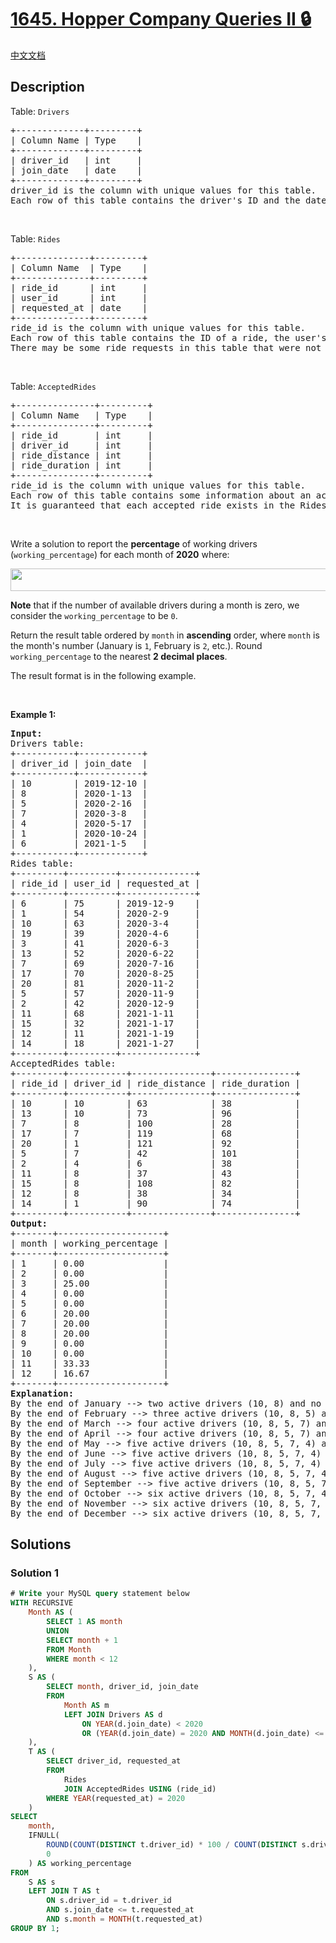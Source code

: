 # [1645. Hopper Company Queries II 🔒](https://leetcode.com/problems/hopper-company-queries-ii)

[中文文档](/solution/1600-1699/1645.Hopper%20Company%20Queries%20II/README.md)

<!-- tags:Database -->

<!-- difficulty:Hard -->

## Description

<p>Table: <code>Drivers</code></p>

<pre>
+-------------+---------+
| Column Name | Type    |
+-------------+---------+
| driver_id   | int     |
| join_date   | date    |
+-------------+---------+
driver_id is the column with unique values for this table.
Each row of this table contains the driver&#39;s ID and the date they joined the Hopper company.
</pre>

<p>&nbsp;</p>

<p>Table: <code>Rides</code></p>

<pre>
+--------------+---------+
| Column Name  | Type    |
+--------------+---------+
| ride_id      | int     |
| user_id      | int     |
| requested_at | date    |
+--------------+---------+
ride_id is the column with unique values for this table.
Each row of this table contains the ID of a ride, the user&#39;s ID that requested it, and the day they requested it.
There may be some ride requests in this table that were not accepted.
</pre>

<p>&nbsp;</p>

<p>Table: <code>AcceptedRides</code></p>

<pre>
+---------------+---------+
| Column Name   | Type    |
+---------------+---------+
| ride_id       | int     |
| driver_id     | int     |
| ride_distance | int     |
| ride_duration | int     |
+---------------+---------+
ride_id is the column with unique values for this table.
Each row of this table contains some information about an accepted ride.
It is guaranteed that each accepted ride exists in the Rides table.
</pre>

<p>&nbsp;</p>

<p>Write a solution to report the <strong>percentage</strong> of working drivers (<code>working_percentage</code>) for each month of <strong>2020</strong> where:</p>
<img alt="" src="https://fastly.jsdelivr.net/gh/doocs/leetcode@main/solution/1600-1699/1645.Hopper%20Company%20Queries%20II/images/codecogseqn.png" style="width: 800px; height: 36px;" />
<p><strong>Note</strong> that if the number of available drivers during a month is zero, we consider the <code>working_percentage</code> to be <code>0</code>.</p>

<p>Return the result table ordered by <code>month</code> in <strong>ascending</strong> order, where <code>month</code> is the month&#39;s number (January is <code>1</code>, February is <code>2</code>, etc.). Round <code>working_percentage</code> to the nearest <strong>2 decimal places</strong>.</p>

<p>The&nbsp;result format is in the following example.</p>

<p>&nbsp;</p>
<p><strong class="example">Example 1:</strong></p>

<pre>
<strong>Input:</strong> 
Drivers table:
+-----------+------------+
| driver_id | join_date  |
+-----------+------------+
| 10        | 2019-12-10 |
| 8         | 2020-1-13  |
| 5         | 2020-2-16  |
| 7         | 2020-3-8   |
| 4         | 2020-5-17  |
| 1         | 2020-10-24 |
| 6         | 2021-1-5   |
+-----------+------------+
Rides table:
+---------+---------+--------------+
| ride_id | user_id | requested_at |
+---------+---------+--------------+
| 6       | 75      | 2019-12-9    |
| 1       | 54      | 2020-2-9     |
| 10      | 63      | 2020-3-4     |
| 19      | 39      | 2020-4-6     |
| 3       | 41      | 2020-6-3     |
| 13      | 52      | 2020-6-22    |
| 7       | 69      | 2020-7-16    |
| 17      | 70      | 2020-8-25    |
| 20      | 81      | 2020-11-2    |
| 5       | 57      | 2020-11-9    |
| 2       | 42      | 2020-12-9    |
| 11      | 68      | 2021-1-11    |
| 15      | 32      | 2021-1-17    |
| 12      | 11      | 2021-1-19    |
| 14      | 18      | 2021-1-27    |
+---------+---------+--------------+
AcceptedRides table:
+---------+-----------+---------------+---------------+
| ride_id | driver_id | ride_distance | ride_duration |
+---------+-----------+---------------+---------------+
| 10      | 10        | 63            | 38            |
| 13      | 10        | 73            | 96            |
| 7       | 8         | 100           | 28            |
| 17      | 7         | 119           | 68            |
| 20      | 1         | 121           | 92            |
| 5       | 7         | 42            | 101           |
| 2       | 4         | 6             | 38            |
| 11      | 8         | 37            | 43            |
| 15      | 8         | 108           | 82            |
| 12      | 8         | 38            | 34            |
| 14      | 1         | 90            | 74            |
+---------+-----------+---------------+---------------+
<strong>Output:</strong> 
+-------+--------------------+
| month | working_percentage |
+-------+--------------------+
| 1     | 0.00               |
| 2     | 0.00               |
| 3     | 25.00              |
| 4     | 0.00               |
| 5     | 0.00               |
| 6     | 20.00              |
| 7     | 20.00              |
| 8     | 20.00              |
| 9     | 0.00               |
| 10    | 0.00               |
| 11    | 33.33              |
| 12    | 16.67              |
+-------+--------------------+
<strong>Explanation:</strong> 
By the end of January --&gt; two active drivers (10, 8) and no accepted rides. The percentage is 0%.
By the end of February --&gt; three active drivers (10, 8, 5) and no accepted rides. The percentage is 0%.
By the end of March --&gt; four active drivers (10, 8, 5, 7) and one accepted ride by driver (10). The percentage is (1 / 4) * 100 = 25%.
By the end of April --&gt; four active drivers (10, 8, 5, 7) and no accepted rides. The percentage is 0%.
By the end of May --&gt; five active drivers (10, 8, 5, 7, 4) and no accepted rides. The percentage is 0%.
By the end of June --&gt; five active drivers (10, 8, 5, 7, 4) and one accepted ride by driver (10). The percentage is (1 / 5) * 100 = 20%.
By the end of July --&gt; five active drivers (10, 8, 5, 7, 4) and one accepted ride by driver (8). The percentage is (1 / 5) * 100 = 20%.
By the end of August --&gt; five active drivers (10, 8, 5, 7, 4) and one accepted ride by driver (7). The percentage is (1 / 5) * 100 = 20%.
By the end of September --&gt; five active drivers (10, 8, 5, 7, 4) and no accepted rides. The percentage is 0%.
By the end of October --&gt; six active drivers (10, 8, 5, 7, 4, 1) and no accepted rides. The percentage is 0%.
By the end of November --&gt; six active drivers (10, 8, 5, 7, 4, 1) and two accepted rides by <strong>two different</strong> drivers (1, 7). The percentage is (2 / 6) * 100 = 33.33%.
By the end of December --&gt; six active drivers (10, 8, 5, 7, 4, 1) and one accepted ride by driver (4). The percentage is (1 / 6) * 100 = 16.67%.
</pre>

## Solutions

### Solution 1

<!-- tabs:start -->

```sql
# Write your MySQL query statement below
WITH RECURSIVE
    Month AS (
        SELECT 1 AS month
        UNION
        SELECT month + 1
        FROM Month
        WHERE month < 12
    ),
    S AS (
        SELECT month, driver_id, join_date
        FROM
            Month AS m
            LEFT JOIN Drivers AS d
                ON YEAR(d.join_date) < 2020
                OR (YEAR(d.join_date) = 2020 AND MONTH(d.join_date) <= month)
    ),
    T AS (
        SELECT driver_id, requested_at
        FROM
            Rides
            JOIN AcceptedRides USING (ride_id)
        WHERE YEAR(requested_at) = 2020
    )
SELECT
    month,
    IFNULL(
        ROUND(COUNT(DISTINCT t.driver_id) * 100 / COUNT(DISTINCT s.driver_id), 2),
        0
    ) AS working_percentage
FROM
    S AS s
    LEFT JOIN T AS t
        ON s.driver_id = t.driver_id
        AND s.join_date <= t.requested_at
        AND s.month = MONTH(t.requested_at)
GROUP BY 1;
```

<!-- tabs:end -->

<!-- end -->
